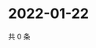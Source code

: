 # 2022-01-22

共 0 条

<!-- BEGIN WEIBO -->
<!-- 最后更新时间 Sat Jan 22 2022 12:17:21 GMT+0800 (China Standard Time) -->

<!-- END WEIBO -->
